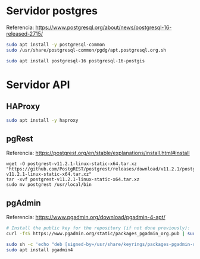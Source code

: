 # Servidor postgres

Referencia: https://www.postgresql.org/about/news/postgresql-16-released-2715/

```bash
sudo apt install -y postgresql-common
sudo /usr/share/postgresql-common/pgdg/apt.postgresql.org.sh

sudo apt install postgresql-16 postgresql-16-postgis
```

# Servidor API

## HAProxy

```bash
sudo apt install -y haproxy
```

## pgRest

Referencia: https://postgrest.org/en/stable/explanations/install.html#install

```
wget -O postgrest-v11.2.1-linux-static-x64.tar.xz "https://github.com/PostgREST/postgrest/releases/download/v11.2.1/postgrest-v11.2.1-linux-static-x64.tar.xz"
tar -xvf postgrest-v11.2.1-linux-static-x64.tar.xz
sudo mv postgrest /usr/local/bin
```

## pgAdmin

Referencia: https://www.pgadmin.org/download/pgadmin-4-apt/

```bash
# Install the public key for the repository (if not done previously):
curl -fsS https://www.pgadmin.org/static/packages_pgadmin_org.pub | sudo gpg --dearmor -o /usr/share/keyrings/packages-pgadmin-org.gpg

sudo sh -c 'echo "deb [signed-by=/usr/share/keyrings/packages-pgadmin-org.gpg] https://ftp.postgresql.org/pub/pgadmin/pgadmin4/apt/$(lsb_release -cs) pgadmin4 main" > /etc/apt/sources.list.d/pgadmin4.list && apt update'
sudo apt install pgadmin4
```
